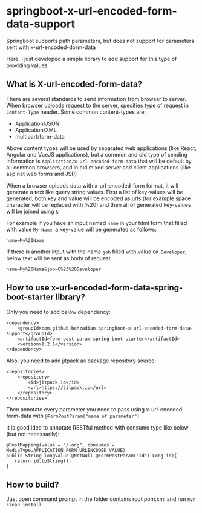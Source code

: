 # springboot-x-url-encoded-form-data-support

Springboot supports path parameters, but does not support for parameters sent with x-url-encoded-dorm-data

Here, I just developed a simple library to add support for this type of providing values

## What is X-url-encoded-form-data?
There are several standards to send information from browser to server.
When browser uploads request to the server, specifies type of request in `Content-Type` header. Some common content-types are:
- Application/JSON
- Application/XML
- multipart/form-data

Above content types will be used by separated web applications (like React, Angular and VueJS applications), but a common and old type of sending information is `Application/x-url-encoded-form-data` that will be default by all common browsers, and in old mixed server and client applications (like asp.net web forms and JSP)

When a browser uploads data with x-url-encoded-form format, it will generate a text like query string values. First a list of key-values will be generated, both key and value will be encoded as urls (for example space character will be replaced with %20) and then all of generated key-values will be joined using `&`

For example if you have an input named `name` in your html form that filled with value `My Name`, a key-value will be generated as follows:

```name=My%20Name```

If there is another input with the name `job` filled with value `C# Developer`, below text will be sent as body of request

```name=My%20Name&job=C%23%20Developer```

## How to use x-url-encoded-form-data-spring-boot-starter library?
Only you need to add below dependency:
```
<dependency>
    <groupId>com.github.behzadian.springboot-x-url-encoded-form-data-support</groupId>
    <artifactId>form-post-param-spring-boot-starter</artifactId>
    <version>1.2.1</version>
</dependency>
```

Also, you need to add jitpack as package repository source:

```
<repositories>
    <repository>
        <id>jitpack.io</id>
        <url>https://jitpack.io</url>
    </repository>
</repositories>
```

Then annotate every parameter you need to pass using x-url-encoded-form-data with `@FormPostParam("name of parameter")`

It is good idea to annotate RESTful method with consume type like below (but not necessarily):
```
@PostMapping(value = "/long", consumes = MediaType.APPLICATION_FORM_URLENCODED_VALUE)
public String longValue(@NotNull @FormPostParam("id") Long id){
   return id.toString();
}
```

## How to build?
Just open command prompt in the folder contains root pom.xml and run `mvn clean install`